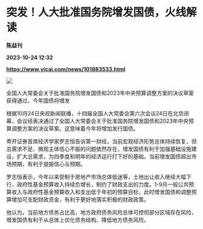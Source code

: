 # 突发！人大批准国务院增发国债，火线解读
**陈益刊**

**2023-10-24 12:32**

**https://www.yicai.com/news/101883533.html**

![](https://imgcdn.yicai.com/uppics/slides/2023/10/fa8684ffa0ba0ff7db45e391bda9d6aa.jpg)

全国人大常委会关于批准国务院增发国债和2023年中央预算调整方案的决议草案获得通过，今年国债将增发

根据10月24日央视新闻联播，十四届全国人大常委会第六次会议24日在北京闭幕，会议经表决通过了全国人大常委会关于批准国务院增发国债和2023年中央预算调整方案的决议草案。这意味着今年将增加发行国债。

粤开证券首席经济学家罗志恒告诉第一财经，当前宏观经济形势总体持续恢复，但总需求不足、微观主体信心不振的问题依然存在，增发国债有利于加强基础设施建设，扩大总需求，为四季度和明年的经济运行打下好的基础。当前增发国债超出市场预期，有利于提振信心与预期。

罗志恒表示，今年以来受制于房地产市场总体低迷等，土地出让收入继续大幅下行，政府性基金预算收入持续负增长，制约了财政支出的力度。1-9月一般公共预算收入与政府性基金预算收入和支出低于年初的预算目标，此时增发国债和调整预算增加可支配财政资金，有利于更好地落实积极的财政政策。

他认为，当前地方债务占比高，地方政府债务风险总体可控但部分区域存在风险，增发国债有利于从总体上优化债务结构，降低地方债务风险。